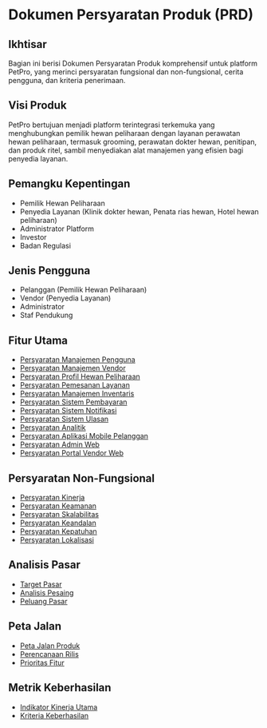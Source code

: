 # Dokumen Persyaratan Produk (PRD)

## Ikhtisar

Bagian ini berisi Dokumen Persyaratan Produk komprehensif untuk platform PetPro, yang merinci persyaratan fungsional dan non-fungsional, cerita pengguna, dan kriteria penerimaan.

## Visi Produk

PetPro bertujuan menjadi platform terintegrasi terkemuka yang menghubungkan pemilik hewan peliharaan dengan layanan perawatan hewan peliharaan, termasuk grooming, perawatan dokter hewan, penitipan, dan produk ritel, sambil menyediakan alat manajemen yang efisien bagi penyedia layanan.

## Pemangku Kepentingan

- Pemilik Hewan Peliharaan
- Penyedia Layanan (Klinik dokter hewan, Penata rias hewan, Hotel hewan peliharaan)
- Administrator Platform
- Investor
- Badan Regulasi

## Jenis Pengguna

- Pelanggan (Pemilik Hewan Peliharaan)
- Vendor (Penyedia Layanan)
- Administrator
- Staf Pendukung

## Fitur Utama

- [Persyaratan Manajemen Pengguna](./user-management.md)
- [Persyaratan Manajemen Vendor](./vendor-management.md)
- [Persyaratan Profil Hewan Peliharaan](./pet-profile.md)
- [Persyaratan Pemesanan Layanan](./service-booking.md)
- [Persyaratan Manajemen Inventaris](./inventory-management.md)
- [Persyaratan Sistem Pembayaran](./payment-system.md)
- [Persyaratan Sistem Notifikasi](./notification-system.md)
- [Persyaratan Sistem Ulasan](./review-system.md)
- [Persyaratan Analitik](./analytics.md)
- [Persyaratan Aplikasi Mobile Pelanggan](./mobile-app.md)
- [Persyaratan Admin Web](./web-admin.md)
- [Persyaratan Portal Vendor Web](./web-vendor.md)

## Persyaratan Non-Fungsional

- [Persyaratan Kinerja](./performance-requirements.md)
- [Persyaratan Keamanan](./security-requirements.md)
- [Persyaratan Skalabilitas](./scalability-requirements.md)
- [Persyaratan Keandalan](./reliability-requirements.md)
- [Persyaratan Kepatuhan](./compliance-requirements.md)
- [Persyaratan Lokalisasi](./localization-requirements.md)

## Analisis Pasar

- [Target Pasar](./target-market.md)
- [Analisis Pesaing](./competitor-analysis.md)
- [Peluang Pasar](./market-opportunities.md)

## Peta Jalan

- [Peta Jalan Produk](./product-roadmap.md)
- [Perencanaan Rilis](./release-planning.md)
- [Prioritas Fitur](./feature-prioritization.md)

## Metrik Keberhasilan

- [Indikator Kinerja Utama](./key-performance-indicators.md)
- [Kriteria Keberhasilan](./success-criteria.md)
